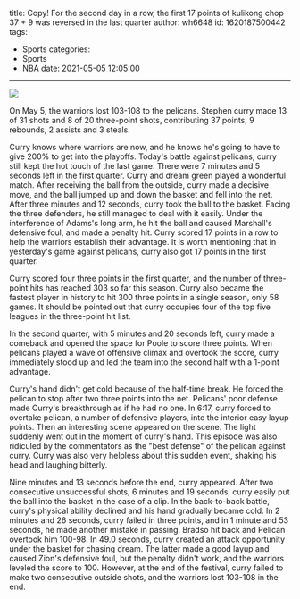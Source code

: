 title: Copy! For the second day in a row, the first 17 points of kulikong chop 37 + 9 was reversed in the last quarter
author: wh6648
id: 1620187500442
tags: 
- Sports
categories: 
- Sports
- NBA
date: 2021-05-05 12:05:00
---
![](https://p6.itc.cn/q_70/images01/20210505/29b5c3751035404cb8d85f24f63cc3b8.jpeg)


On May 5, the warriors lost 103-108 to the pelicans. Stephen curry made 13 of 31 shots and 8 of 20 three-point shots, contributing 37 points, 9 rebounds, 2 assists and 3 steals.

Curry knows where warriors are now, and he knows he's going to have to give 200% to get into the playoffs. Today's battle against pelicans, curry still kept the hot touch of the last game. There were 7 minutes and 5 seconds left in the first quarter. Curry and dream green played a wonderful match. After receiving the ball from the outside, curry made a decisive move, and the ball jumped up and down the basket and fell into the net. After three minutes and 12 seconds, curry took the ball to the basket. Facing the three defenders, he still managed to deal with it easily. Under the interference of Adams's long arm, he hit the ball and caused Marshall's defensive foul, and made a penalty hit. Curry scored 17 points in a row to help the warriors establish their advantage. It is worth mentioning that in yesterday's game against pelicans, curry also got 17 points in the first quarter.

Curry scored four three points in the first quarter, and the number of three-point hits has reached 303 so far this season. Curry also became the fastest player in history to hit 300 three points in a single season, only 58 games. It should be pointed out that curry occupies four of the top five leagues in the three-point hit list.

In the second quarter, with 5 minutes and 20 seconds left, curry made a comeback and opened the space for Poole to score three points. When pelicans played a wave of offensive climax and overtook the score, curry immediately stood up and led the team into the second half with a 1-point advantage.

Curry's hand didn't get cold because of the half-time break. He forced the pelican to stop after two three points into the net. Pelicans' poor defense made Curry's breakthrough as if he had no one. In 6:17, curry forced to overtake pelican, a number of defensive players, into the interior easy layup points. Then an interesting scene appeared on the scene. The light suddenly went out in the moment of curry's hand. This episode was also ridiculed by the commentators as the "best defense" of the pelican against curry. Curry was also very helpless about this sudden event, shaking his head and laughing bitterly.

Nine minutes and 13 seconds before the end, curry appeared. After two consecutive unsuccessful shots, 6 minutes and 19 seconds, curry easily put the ball into the basket in the case of a clip. In the back-to-back battle, curry's physical ability declined and his hand gradually became cold. In 2 minutes and 26 seconds, curry failed in three points, and in 1 minute and 53 seconds, he made another mistake in passing. Bradso hit back and Pelican overtook him 100-98. In 49.0 seconds, curry created an attack opportunity under the basket for chasing dream. The latter made a good layup and caused Zion's defensive foul, but the penalty didn't work, and the warriors leveled the score to 100. However, at the end of the festival, curry failed to make two consecutive outside shots, and the warriors lost 103-108 in the end.

